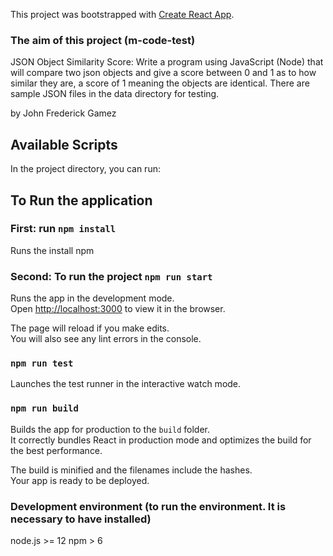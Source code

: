 This project was bootstrapped with [Create React App](https://github.com/facebook/create-react-app).

### The aim of this project (m-code-test)

JSON Object Similarity Score: Write a program using JavaScript (Node) that will compare two json objects and give a score between 0 and 1 as to how similar they are, a score of 1 meaning the objects are identical. There are sample JSON files in the data directory for testing.

by John Frederick Gamez

## Available Scripts

In the project directory, you can run:

## To Run the application

### First: run `npm install`

Runs the install npm 

### Second: To run the project `npm run start`

Runs the app in the development mode.<br />
Open [http://localhost:3000](http://localhost:3000) to view it in the browser.

The page will reload if you make edits.<br />
You will also see any lint errors in the console.

### `npm run test`

Launches the test runner in the interactive watch mode.<br />

### `npm run build`

Builds the app for production to the `build` folder.<br />
It correctly bundles React in production mode and optimizes the build for the best performance.

The build is minified and the filenames include the hashes.<br />
Your app is ready to be deployed.

### Development environment (to run the environment. It is necessary to have installed)

node.js >= 12
npm > 6
